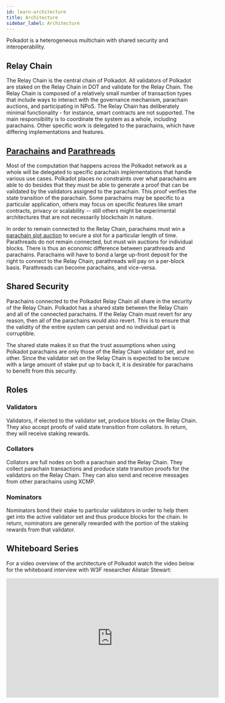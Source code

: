 ```yaml
---
id: learn-architecture
title: Architecture
sidebar_label: Architecture
---
```


Polkadot is a heterogeneous multichain with shared security and interoperability.

## Relay Chain

The Relay Chain is the central chain of Polkadot. All validators of Polkadot are staked on the Relay
Chain in DOT and validate for the Relay Chain. The Relay Chain is composed of a relatively small
number of transaction types that include ways to interact with the governance mechanism, parachain
auctions, and participating in NPoS. The Relay Chain has deliberately minimal functionality - for
instance, smart contracts are not supported. The main responsibility is to coordinate the system as
a whole, including parachains. Other specific work is delegated to the parachains, which have
differing implementations and features.

## [Parachains](learn-parachains) and [Parathreads](learn-parathreads)

Most of the computation that happens across the Polkadot network as a whole will be delegated to
specific parachain implementations that handle various use cases. Polkadot places no constraints
over what parachains are able to do besides that they must be able to generate a proof that can be
validated by the validators assigned to the parachain. This proof verifies the state transition of
the parachain. Some parachains may be specific to a particular application, others may focus on
specific features like smart contracts, privacy or scalability -- still others might be experimental
architectures that are not necessarily blockchain in nature.

In order to remain connected to the Relay Chain, parachains must win a
[parachain slot auction](https://wiki.polkadot.network/docs/en/learn-auction) to secure a slot for a
particular length of time. Parathreads do not remain connected, but must win auctions for individual
blocks. There is thus an economic difference between parathreads and parachains. Parachains will
have to bond a large up-front deposit for the right to connect to the Relay Chain; parathreads will
pay on a per-block basis. Parathreads can become parachains, and vice-versa.

## Shared Security

Parachains connected to the Polkadot Relay Chain all share in the security of the Relay Chain.
Polkadot has a shared state between the Relay Chain and all of the connected parachains. If the
Relay Chain must revert for any reason, then all of the parachains would also revert. This is to
ensure that the validity of the entire system can persist and no individual part is corruptible.

The shared state makes it so that the trust assumptions when using Polkadot parachains are only
those of the Relay Chain validator set, and no other. Since the validator set on the Relay Chain is
expected to be secure with a large amount of stake put up to back it, it is desirable for parachains
to benefit from this security.

## Roles

### Validators

Validators, if elected to the validator set, produce blocks on the Relay Chain. They also accept
proofs of valid state transition from collators. In return, they will receive staking rewards.

### Collators

Collators are full nodes on both a parachain and the Relay Chain. They collect parachain
transactions and produce state transition proofs for the validators on the Relay Chain. They can
also send and receive messages from other parachains using XCMP.

### Nominators

Nominators bond their stake to particular validators in order to help them get into the active
validator set and thus produce blocks for the chain. In return, nominators are generally rewarded
with the portion of the staking rewards from that validator.

## Whiteboard Series

For a video overview of the architecture of Polkadot watch the video below for the whiteboard
interview with W3F researcher Alistair Stewart:

 <iframe width="560" height="315" src="https://www.youtube.com/embed/xBfC6uTjvbM" frameborder="0" allow="accelerometer; autoplay; encrypted-media; gyroscope; picture-in-picture" allowfullscreen></iframe>
